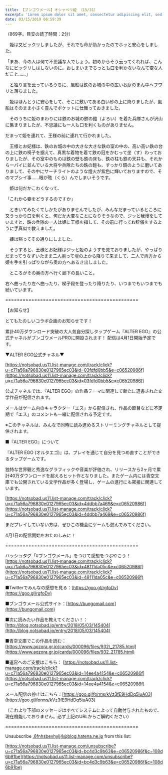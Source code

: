 ```yaml
---
title: 【ブンゴウメール】オシャベリ姫 （15/31）
excerpt: 'Lorem ipsum dolor sit amet, consectetur adipiscing elit, sed do eiusmod tempor incididunt ut labore et dolore magna aliqua. Praesent elementum facilisis leo vel fringilla est ullamcorper eget. At imperdiet dui accumsan sit amet nulla facilisi morbi tempus.'
date: 03/15/2019 06:59:39
---
```


（869字。目安の読了時間：2分）

　姫は又ビックリしましたが、それでも命が助かったのでホッと安心をしました。

「まあ、今の人は何て不思議な人でしょう。初めからそう云ってくれれば、こんなにビックリしはしないのに。おしまいまでちっとも口を利かないなんて変な人だこと……」

　と独り言を云っているうちに、風船は鉄のお城の中の広いお庭のまん中へフワリと落ちました。

　姫はほんとうに安心をして、そこに敷いてある白い砂の上に降りましたが、風船はそのまま小さく畳んでポケットに仕舞っておきました。

　そのうちに姫のまわりには鉄のお城の鉄の鎧（よろい）を着た兵隊さんが沢山に集まりましたが、不思議にも一人も口を利くものがありません。

だまって姫を連れて、王様の前に連れて行かれました。

　王様とお妃様は、鉄のお城の中の大きな大きな鉄の室の中の、高い高い鉄の台の上に鉄の椅子を据えて、真黒な着物を着て鉄の冠をかむって坐（す）わっておりましたが、その室中のものは鉄の壁も鉄の床も、鉄の柱も鉄の天井も、それから一パイに並んでいる大将や兵隊たちの鉄の鎧も、すっかり鏡のように磨いてありまして、その中にサーチライトのような燈火が紫色に輝いておりますので、そのマブシイ事……眼が眩（くら）んでしまいそうです。

　姫は何だかこわくなって、

「これから妾をどうするのですか」

　ときいてみたくてしかたがありませんでしたが、みんなだまっているところに又うっかり口を利くと、何だか大変なことになりそうなので、ジッと我慢をしていますと、鉄の兵隊の一人は姫に王様を指して、その前に行ってお辞儀をするように手真似で教えました。

　姫は黙ってその通りにしました。

　そうすると、王様とお妃様はジッと姫のようすを見ておりましたが、やっぱりだまってうなずいたまま二人揃って壇の上から降りて来まして、二人で両方から姫を手を引っぱりながら奥の方へあるき出しました。

　ところがその奥の方へ行く廊下の長いこと。

右へ曲ったり左へ曲ったり、梯子段を登ったり降りたり、いつまでもいつまでも続いています。

\==============================================

【お知らせ】

とてもたのしいコラボ企画のお知らせです！

累計40万ダウンロード突破の大人気自分探しタップゲーム『ALTER EGO』の公式チャネルがブンゴウメールPROに開設されます！ 配信は4月1日開始予定です。

▼ALTER EGO公式チャネル▼

[https://notsobad.us11.list-manage.com/track/click?u=c71a56a796830e0127965ec03&id=03fdfd0bb5&e=c06520986f](https://notsobad.us11.list-manage.com/track/click?u=c71a56a796830e0127965ec03&id=03fdfd0bb5&e=c06520986f)

公式チャネルでは、『ALTER EGO』の作品テーマに関連して新たに選書された文学作品が配信されます。

メールはゲーム内のキャラクター「エス」から配信され、作品の節目などに不定期で「エス」のコメントも一緒に配信される予定です。

※このチャネルは、みんなで同時に読み進めるストリーミングチャネルとして提供されます。

■『ALTER EGO』について

『ALTER EGO (オルタエゴ)』は、プレイを通じて自分を見つめ直すことができるタップゲームです。

独特な世界観と秀逸なグラフィックや音楽が評価され、リリースから2ヶ月で累計40万ダウンロードを超えるヒット作となりました。またゲーム内には青空文庫でも公開されている文学作品が多く登場し、ゲームの進行にも密接に関連しています。

[https://notsobad.us11.list-manage.com/track/click?u=c71a56a796830e0127965ec03&id=4ddbb7a469&e=c06520986f](https://notsobad.us11.list-manage.com/track/click?u=c71a56a796830e0127965ec03&id=4ddbb7a469&e=c06520986f)

まだプレイしていない方は、ぜひこの機会にゲームも遊んでみてください。

4月1日の配信開始をおたのしみに！

\==============================================

ハッシュタグ「#ブンゴウメール」をつけて感想をつぶやこう！ [https://notsobad.us11.list-manage.com/track/click?u=c71a56a796830e0127965ec03&id=48111da05c&e=c06520986f](https://notsobad.us11.list-manage.com/track/click?u=c71a56a796830e0127965ec03&id=48111da05c&e=c06520986f)

■Twitterでみんなの感想を見る：[https://goo.gl/rgfoDv](https://goo.gl/rgfoDv)

■ブンゴウメール公式サイト：[https://bungomail.com](https://bungomail.com)

■次に読みたい作品を教えてください！：[http://blog.notsobad.jp/entry/2018/05/03/145404](http://blog.notsobad.jp/entry/2018/05/03/145404)

■青空文庫でこの作品を読む：[https://www.aozora.gr.jp/cards/000096/files/932\_21785.html](https://www.aozora.gr.jp/cards/000096/files/932_21785.html)

■運営へのご支援はこちら： [https://notsobad.us11.list-manage.com/track/click?u=c71a56a796830e0127965ec03&id=14ee4a4154&e=c06520986f](https://notsobad.us11.list-manage.com/track/click?u=c71a56a796830e0127965ec03&id=14ee4a4154&e=c06520986f)

メール配信の停止はこちら：[https://goo.gl/forms/kVz3fE9HdDq5iuA03](https://goo.gl/forms/kVz3fE9HdDq5iuA03)

（これより下部のメッセージはすべてシステムによって自動付与されたもので、現在機能しておりません。必ず上記のURLからご解約ください）

\==============================================

Unsubscribe .6fnhsbevhylj4@blog.hatena.ne.jp from this list:

[https://notsobad.us11.list-manage.com/unsubscribe?u=c71a56a796830e0127965ec03&id=bc4d3c9b63&e=c06520986f&c=108d6b91be](https://notsobad.us11.list-manage.com/unsubscribe?u=c71a56a796830e0127965ec03&id=bc4d3c9b63&e=c06520986f&c=108d6b91be)